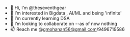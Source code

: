 - 👋 Hi, I’m @theseventhgear
- 👀 I’m interested in Bigdata , AI/ML and being 'infinite'
- 🌱 I’m currently learning DSA
- 💞️ I’m looking to collaborate on --as of now nothing
- 📫 Reach me @gmohanan56@gmail.com/9496719586

<!---
theseventhgear/theseventhgear is a ✨ special ✨ repository because its `README.md` (this file) appears on your GitHub profile.
You can click the Preview link to take a look at your changes.
--->
